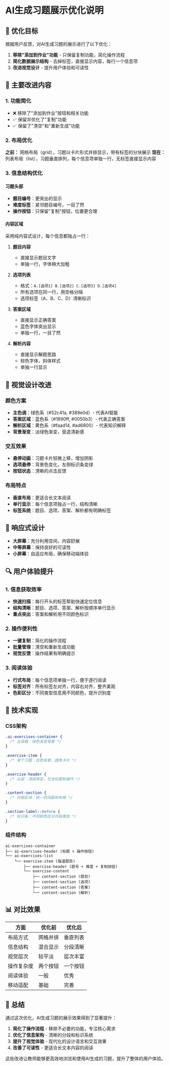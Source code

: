 # AI生成习题展示优化说明

## 🎯 优化目标

根据用户反馈，对AI生成习题的展示进行了以下优化：

1. **移除"添加到作业"功能** - 只保留复制功能，简化操作流程
2. **简化数据展示结构** - 去掉标签，直接显示内容，每行一个信息项
3. **改进视觉设计** - 提升用户体验和可读性

## 🔧 主要改进内容

### 1. 功能简化
- ❌ 移除了"添加到作业"按钮和相关功能
- ✅ 保留并优化了"复制"功能
- ✅ 保留了"清空"和"重新生成"功能

### 2. 布局优化
**之前：** 网格布局（grid），习题以卡片形式并排显示，带有标签的分块展示
**现在：** 列表布局（list），习题垂直排列，每个信息项单独一行，无标签直接显示内容

### 3. 信息结构优化

#### 习题头部
- **题目编号**：更突出的显示
- **难度标签**：紧邻题目编号，一目了然
- **操作按钮**：只保留"复制"按钮，位置更合理

#### 内容区域
采用纯内容式设计，每个信息都独占一行：

1. **题目内容**
   - 直接显示题目文字
   - 单独一行，字体稍大加粗

2. **选项列表**
   - 格式：`A.[选项1] B.[选项2] C.[选项3] D.[选项4]`
   - 所有选项在同一行，用空格分隔
   - 选项标签（A、B、C、D）清晰标识

3. **答案区域**
   - 直接显示正确答案
   - 蓝色字体突出显示
   - 单独一行，一目了然

4. **解析内容**
   - 直接显示解题思路
   - 棕色字体，斜体样式
   - 单独一行显示

## 🎨 视觉设计改进

### 颜色方案
- **主色调**：绿色系（#52c41a, #389e0d）- 代表AI智能
- **答案区域**：蓝色系（#1890ff, #0050b3）- 代表正确答案
- **解析区域**：黄色系（#faad14, #ad6800）- 代表知识解释
- **背景渐变**：淡绿色渐变，营造清新感

### 交互效果
- **悬停动画**：习题卡片轻微上移，增加阴影
- **选项悬停**：背景色变化，左侧标识条变绿
- **按钮状态**：清晰的点击反馈

### 布局特点
- **垂直布局**：更适合长文本阅读
- **单行显示**：每个信息项独占一行，结构清晰
- **标签系统**：题目、选项、答案、解析都有明确标签

## 📱 响应式设计

- **大屏幕**：充分利用空间，内容舒展
- **中等屏幕**：保持良好的可读性
- **小屏幕**：自适应布局，确保移动端体验

## 🔍 用户体验提升

### 1. 信息获取效率
- **快速扫描**：每行开头的标签帮助快速定位信息
- **结构清晰**：题目、选项、答案、解析按顺序单行显示
- **重点突出**：答案和解析用不同颜色标识

### 2. 操作便利性
- **一键复制**：简化的操作流程
- **批量管理**：清空和重新生成功能
- **视觉反馈**：操作结果有明确提示

### 3. 阅读体验
- **行式布局**：每个信息项单独一行，便于逐行阅读
- **标签对齐**：所有标签左对齐，内容右对齐，整齐美观
- **色彩区分**：不同类型信息用不同颜色，提升识别度

## 🚀 技术实现

### CSS架构
```css
.ai-exercises-container {
  /* 主容器：绿色渐变背景 */
}

.exercise-item {
  /* 单个习题：白色背景，圆角卡片 */
}

.exercise-header {
  /* 头部：浅绿渐变，包含标题和操作 */
}

.content-section {
  /* 内容区块：统一的间距和布局 */
}

.section-label::before {
  /* 标识条：不同颜色区分内容类型 */
}
```

### 组件结构
```
ai-exercises-container
├── ai-exercises-header (标题 + 操作按钮)
└── ai-exercises-list
    └── exercise-item (每道题目)
        ├── exercise-header (题号 + 难度 + 复制按钮)
        └── exercise-content
            ├── content-section (题目)
            ├── content-section (选项)
            ├── content-section (答案)
            └── content-section (解析)
```

## 📊 对比效果

| 方面 | 优化前 | 优化后 |
|------|--------|--------|
| 布局方式 | 网格并排 | 垂直列表 |
| 信息结构 | 混合显示 | 分段清晰 |
| 视觉层次 | 较平淡 | 层次丰富 |
| 操作复杂度 | 两个按钮 | 一个按钮 |
| 阅读体验 | 一般 | 优秀 |
| 移动适配 | 基础 | 完善 |

## 🎉 总结

通过这次优化，AI生成习题的展示效果得到了显著提升：

1. **简化了操作流程** - 移除不必要的功能，专注核心需求
2. **优化了信息架构** - 清晰的分段和标识系统
3. **提升了视觉体验** - 现代化的设计语言和交互效果
4. **改善了可读性** - 更适合长文本内容的阅读

这些改进让教师能够更高效地浏览和使用AI生成的习题，提升了整体的用户体验。
